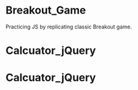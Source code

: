 # Breakout_Game
Practicing JS by replicating classic Breakout game. 
# Calcuator_jQuery
# Calcuator_jQuery
